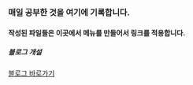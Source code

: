 ### 매일 공부한 것을 여기에 기록합니다.

#### 작성된 파일들은 이곳에서 메뉴를 만들어서 링크를 적용합니다.

##### 블로그 개설

[블로그 바로가기](https://www.notion.so/8016e428c8de4f689ee15585f29c202f)
